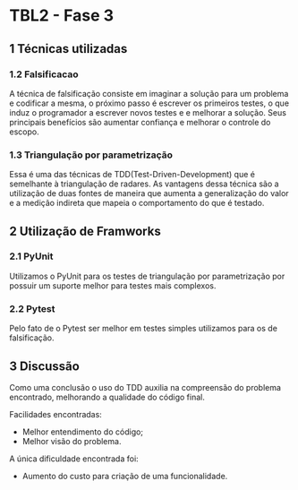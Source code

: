 # TBL2 - Fase 3

## 1 Técnicas utilizadas

### 1.2 Falsificacao

A técnica de falsificação consiste em imaginar a solução para um problema e codificar a mesma, o próximo passo é escrever os primeiros testes, o que induz o programador a escrever novos testes e e melhorar a solução. Seus principais benefícios são aumentar confiança e melhorar o controle do escopo.

### 1.3 Triangulação por parametrização

Essa é uma das técnicas de TDD(Test-Driven-Development) que é semelhante à triangulação de radares. As vantagens dessa técnica são a utilização de duas fontes de maneira que aumenta a generalização do valor e a medição indireta que mapeia o comportamento do que é testado.

## 2 Utilização de Framworks

### 2.1 PyUnit

Utilizamos o PyUnit para os testes de triangulação por parametrização por possuir um suporte melhor para testes mais complexos.

### 2.2 Pytest

Pelo fato de o Pytest ser melhor em testes simples utilizamos para os de falsificação.

## 3 Discussão

Como uma conclusão o uso do TDD auxilia na compreensão do problema encontrado, melhorando a qualidade do código final.

Facilidades encontradas:

- Melhor entendimento do código;
- Melhor visão do problema.

A única dificuldade encontrada foi:

- Aumento do custo para criação de uma funcionalidade.
